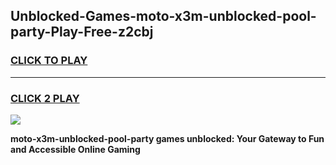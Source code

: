 
## Unblocked-Games-moto-x3m-unblocked-pool-party-Play-Free-z2cbj
<h3>
<a href="https://premium76.site?title=moto-x3m-unblocked-pool-party&ref=19M">CLICK TO PLAY</a></h3>
<hr>

<h3>
<a href="https://premium76.site?title=moto-x3m-unblocked-pool-party&ref=19M">CLICK 2 PLAY</a>
  
</h3>

<a href="https://premium76.site?title=moto-x3m-unblocked-pool-party&ref=19M"><img src="https://clearcache.store/games.png"></a>


**moto-x3m-unblocked-pool-party games unblocked: Your Gateway to Fun and Accessible Online Gaming**
